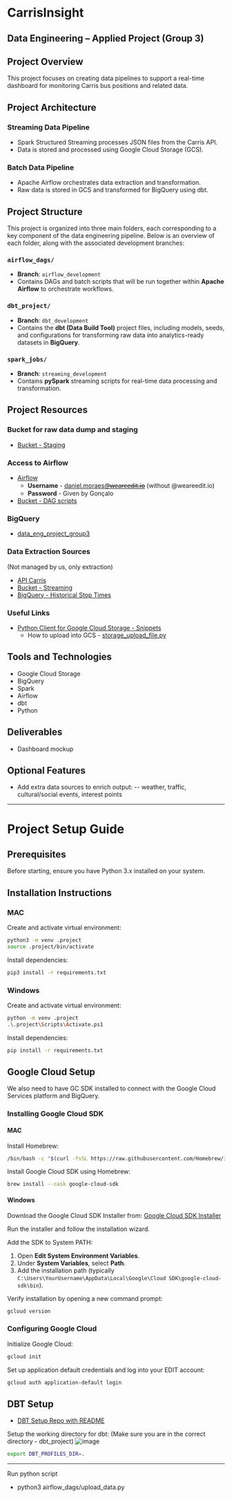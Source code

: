 # CarrisInsight
## Data Engineering – Applied Project (Group 3)

## Project Overview
This project focuses on creating data pipelines to support a real-time dashboard for monitoring Carris bus positions and related data.

## Project Architecture

### Streaming Data Pipeline
* Spark Structured Streaming processes JSON files from the Carris API.
* Data is stored and processed using Google Cloud Storage (GCS).

### Batch Data Pipeline
* Apache Airflow orchestrates data extraction and transformation.
* Raw data is stored in GCS and transformed for BigQuery using dbt.

## Project Structure  

This project is organized into three main folders, each corresponding to a key component of the data engineering pipeline. Below is an overview of each folder, along with the associated development branches:  

### `airflow_dags/`  
- **Branch**: `airflow_development`  
- Contains DAGs and batch scripts that will be run together within **Apache Airflow** to orchestrate workflows.  

### `dbt_project/`  
- **Branch**: `dbt_development`  
- Contains the **dbt (Data Build Tool)** project files, including models, seeds, and configurations for transforming raw data into analytics-ready datasets in **BigQuery**.  

### `spark_jobs/`  
- **Branch**: `streaming_development`  
- Contains **pySpark** streaming scripts for real-time data processing and transformation.  

## Project Resources 

### Bucket for raw data dump and staging 
 - [Bucket - Staging](https://console.cloud.google.com/storage/browser/edit-data-eng-project-group3?authuser=2&invt=AbmZ9w&project=data-eng-dev-437916&pageState=(%22StorageObjectListTable%22:(%22f%22:%22%255B%255D%22)))

### Access to Airflow 
  - [Airflow](https://edit-data-eng.duckdns.org/)
    - **Username** - daniel.moraes@̶w̶e̶a̶r̶e̶e̶d̶i̶t̶.̶i̶o̶ (without @weareedit.io)
    - **Password** - Given by Gonçalo
  - [Bucket - DAG scripts](https://console.cloud.google.com/storage/browser/edit-de-project-airflow-dags/dags;tab=objects?authuser=1&inv=1&invt=Abl9Ew&project=data-eng-dev-437916&pli=1&prefix=&forceOnObjectsSortingFiltering=false)

### BigQuery
 - [data_eng_project_group3](https://console.cloud.google.com/bigquery?referrer=search&authuser=0&inv=1&invt=AbmjTA&project=data-eng-dev-437916&ws=!1m4!1m3!3m2!1sdata-eng-dev-437916!2sdata_eng_project_group3)

### Data Extraction Sources
(Not managed by us, only extraction)
 - [API Carris](https://github.com/carrismetropolitana/api)
 - [Bucket - Streaming](https://console.cloud.google.com/storage/browser/edit-de-project-streaming-data/carris-vehicles;tab=objects?inv=1&invt=Abl7xw&prefix=&forceOnObjectsSortingFiltering=false&authuser=1)
 - [BigQuery - Historical Stop Times](https://console.cloud.google.com/bigquery?referrer=search&authuser=0&inv=1&invt=AbmjmQ&project=data-eng-dev-437916&ws=!1m5!1m4!4m3!1sdata-eng-dev-437916!2sde_project_teachers!3shistorical_stop_times)

### Useful Links
- [Python Client for Google Cloud Storage - Snippets](https://github.com/googleapis/python-storage/tree/main/samples/snippets)
   - How to upload into GCS - [storage_upload_file.py](https://github.com/googleapis/python-storage/blob/main/samples/snippets/storage_upload_file.py)
 
## Tools and Technologies
* Google Cloud Storage
* BigQuery
* Spark
* Airflow
* dbt
* Python

## Deliverables 
* Dashboard mockup

## Optional Features
* Add extra data sources to enrich output:
   -- weather, traffic, cultural/social events, interest points 

---

# Project Setup Guide

## Prerequisites

Before starting, ensure you have Python 3.x installed on your system.

## Installation Instructions

### MAC

Create and activate virtual environment:
```sh
python3 -m venv .project
source .project/bin/activate
```

Install dependencies:
```sh
pip3 install -r requirements.txt
```

### Windows

Create and activate virtual environment:
```sh
python -m venv .project
.\.project\Scripts\Activate.ps1
```

Install dependencies:
```sh
pip install -r requirements.txt
```

## Google Cloud Setup
We also need to have GC SDK installed to connect with the Google Cloud Services platform and BigQuery.

### Installing Google Cloud SDK

#### MAC

Install Homebrew:
```sh
/bin/bash -c "$(curl -fsSL https://raw.githubusercontent.com/Homebrew/install/HEAD/install.sh)"
```
Install Google Cloud SDK using Homebrew:
```sh
brew install --cask google-cloud-sdk
```

#### Windows

Download the Google Cloud SDK Installer from: [Google Cloud SDK Installer](https://dl.google.com/dl/cloudsdk/channels/rapid/GoogleCloudSDKInstaller.exe)

Run the installer and follow the installation wizard.

Add the SDK to System PATH:
1. Open **Edit System Environment Variables**.
2. Under **System Variables**, select **Path**.
3. Add the installation path (typically `C:\Users\YourUsername\AppData\Local\Google\Cloud SDK\google-cloud-sdk\bin`).

Verify installation by opening a new command prompt:
```sh
gcloud version
```

### Configuring Google Cloud

Initialize Google Cloud:
```sh
gcloud init
```

Set up application default credentials and log into your EDIT account:
```sh
gcloud auth application-default login
```

## DBT Setup

- [DBT Setup Repo with README](https://github.com/jgnog/edit-de-project-dbt)

Setup the working directory for dbt:
(Make sure you are in the correct directory - dbt_project)
![image](https://github.com/user-attachments/assets/9422f03b-ba58-4bf9-a946-42ccdb4c48f0)
```sh
export DBT_PROFILES_DIR=.
```

----

Run python script 
- python3 airflow_dags/upload_data.py  <bucket-name> <source-file-name> <target-file-name>
